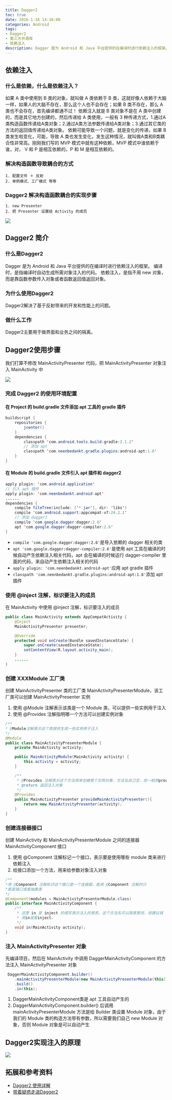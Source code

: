 ```yaml
---
title: Dagger2
toc: true
date: 2016-1-16 14:16:00
categories: Android
tags:
- Dagger2
- 第三方开源库
- 依赖注入
description: Dagger 是为 Android 和 Java 平台提供的在编译时进行依赖注入的框架。编译时，是指编译时自动生成所需对象注入的代码。依赖注入，是指不用 new 对象，而是靠函数参数传入对象或者函数返回值返回对象。
---
```


## 依赖注入

### 什么是依赖，什么是依赖注入？

如果 A 类中使用到 B 类的对象，就叫做 A 类依赖于 B 类，这就好像人依赖于大脑一样，如果人的大脑不存在，那么这个人也不会存在；如果 B 类不存在，那么 A 类也不会存在，首先编译都通不过！
依赖注入就是 B 类对象不是在 A 类中创建的，而是其它地方创建的，然后传递给 A 类使用，一般有 3 种传递方式，1.通过A类构造函数传递给A类对象；2.通过A类方法参数传递给A类对象；3.通过其它类的方法的返回值传递给A类对象。
依赖可能导致一个问题，就是变化的传递，如果 B 类发生啦变化，可能，导致 A 类也发生变化，发生这种情况，就叫做A类和B类耦合性非常高。刚刚我们写的 MVP 模式中就有这种依赖，MVP 模式中谁依赖于谁，对， V 和 P 是相互依赖的，P 和 M 是相互依赖的。

### 解决构造函数导致耦合的方式

```
1. 配置文件 ＋ 反射
2. 单例模式、工厂模式 等等
```

### Dagger2 解决构造函数耦合的实现步骤

```
1. new Presenter
2. 把 Presenter 设置给 Activity 的成员
```

![](img/architecture004.png)

## Dagger2 简介
### 什么是Dagger2
Dagger 是为 Android 和 Java 平台提供的在编译时进行依赖注入的框架。
编译时，是指编译时自动生成所需对象注入的代码。
依赖注入，是指不用 new 对象，而是靠函数参数传入对象或者函数返回值返回对象。

### 为什么使用Dagger2
Dagger2解决了基于反射带来的开发和性能上的问题。

### 做什么工作
Dagger2主要用于做界面和业务之间的隔离。

## Dagger2使用步骤
我们打算不修改 MainActivityPresenter 代码，把 MainActivityPresenter 对象注入 MainActivity 中

![](img/architecture005.png )

### 完成 Dagger2 的使用环境配置
#### 在 Project 的 build.gradle 文件添加 apt 工具的 gradle 插件

```java
buildscript {
    repositories {
        jcenter()
    }
    dependencies {
        classpath 'com.android.tools.build:gradle:2.1.2'
        // 添加 apt
        classpath 'com.neenbedankt.gradle.plugins:android-apt:1.8'
    }
}
```

#### 在 Module 的 build.gradle 文件引入 apt 插件和 dagger2

```java
apply plugin: 'com.android.application'
// 引入 apt 插件
apply plugin: 'com.neenbedankt.android-apt'
......
dependencies {
    compile fileTree(include: ['*.jar'], dir: 'libs')
    compile 'com.android.support:appcompat-v7:24.2.1'
    // 添加 dagger2
    compile 'com.google.dagger:dagger:2.6'
    apt 'com.google.dagger:dagger-compiler:2.6'
}
```

- `compile 'com.google.dagger:dagger:2.6'`是导入依赖的 dagger 相关的类
- `apt 'com.google.dagger:dagger-compiler:2.6'`是使用 apt 工具在编译的时候自动产生依赖注入相关代码，apt 会在编译的时候运行 dagger-compiler 里面的代码，来自动产生依赖注入相关的代码
- `apply plugin: 'com.neenbedankt.android-apt'`应用 apt gradle 插件
- `classpath 'com.neenbedankt.gradle.plugins:android-apt:1.8'`添加 apt 插件

### 使用 @inject 注解，标识要注入的成员

在 MainActivity 中使用 @inject 注解，标识要注入的成员

```java
public class MainActivity extends AppCompatActivity {
    @Inject
    MainActivityPresenter presenter;

    @Override
    protected void onCreate(Bundle savedInstanceState) {
        super.onCreate(savedInstanceState);
        setContentView(R.layout.activity_main);
    }
    ......
}
```

### 创建 XXXModule 工厂类

创建 MainActivityPresenter 类的工厂类 MainActivityPresenterModule，该工厂类可以创建 MainActivityPresenter 实例

1. 使用 @Module 注解表示该类是一个 Module 类，可以提供一些实例用于注入
2. 使用 @Provides 注解指明哪一个方法可以创建实例对象

```java
/**
* @Module注解表示这个类提供生成一些实例用于注入
*/
@Module
public class MainActivityPresenterModule {
    private MainActivity activity;

    public MainActivityModule(MainActivity activity) {
        this.activity = activity;
    }

    /**
     * @Provides 注解表示这个方法用来创建某个实例对象，方法名自己定，但一般用provideXXX结构，方法可以有参数，但还需要其它 provide 方法来给参数注入对象，这里不讲，可以参考拓展文档
     * @return 返回注入对象
     */
    @Provides
    public MainActivityPresenter provideMainActivityPresenter(){
        return new MainActivityPresenter(activity);
    }
}
```

### 创建连接器接口

创建 MainActivity 和 MainActivityPresenterModule 之间的连接器 MainActivityComponent 接口

1. 使用 @Component 注解标记一个接口，表示要是使用哪些 module 类来进行依赖注入
2. 给接口添加一个方法，用来给参数对象注入对象

```java
/**
*用 @Component 注解标识这个接口是一个连接器，能用 @Component 注解的只
*能是接口或者抽象类
*/
@Component(modules = MainActivityPresenterModule.class)
public interface MainActivityComponent {
    /**
     * 这里 in 是 inject 的缩写表示注入的意思，这个方法名可以随意更改，但建议就
     * 用in或者inject。
     */
    void in(MainActivity activity);
}
```

### 注入 MainActivityPresenter 对象

先编译项目，然后在 MainActivity 中调用 DaggerMainActivityComponent 的方法注入 MainActivityPresenter 对象

```java
 DaggerMainActivityComponent.builder()
    .mainActivityPresenterModule(new MainActivityPresenterModule(this))
    .build()
    .in(this);
```

1. DaggerMainActivityComponent类是 apt 工具自动产生的
2. DaggerMainActivityComponent.builder() 后调用 mainActivityPresenterModule 方法是给 Builder 类设置 Module 对象，由于我们的 Module 类的构造方法带有参数，所以需要我们自己 new Module 对象，否则 Module 对象是可以自动产生



## Dagger2实现注入的原理

![](img/Dagger2注入对象原理.png )



## 拓展和参考资料
- [Dagger2 使用详解](http://www.jianshu.com/p/94d47da32656)
- [带着疑惑走进Dagger2](http://blog.csdn.net/ghost_programmer/article/details/52416432)
